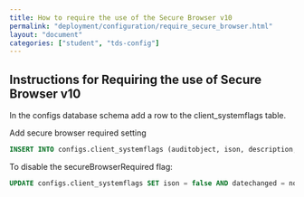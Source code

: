```yaml
---
title: How to require the use of the Secure Browser v10 
permalink: "deployment/configuration/require_secure_browser.html"
layout: "document"
categories: ["student", "tds-config"]
---
```


## Instructions for Requiring the use of Secure Browser v10
In the configs database schema add a row to the client_systemflags table.
 
Add secure browser required setting
```sql
INSERT INTO configs.client_systemflags (auditobject, ison, description, clientname, ispracticetest, datechanged, datepublished) VALUES ('secureBrowserRequired', 1, 'Requires the use of secure browser to log in', 'SBAC_PT', true, now(), null);
``` 
To disable the secureBrowserRequired flag:
```sql
UPDATE configs.client_systemflags SET ison = false AND datechanged = now() WHERE auditobject = 'secureBrowserRequired' AND clientname = 'SBAC_PT'
```
